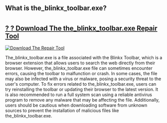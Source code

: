 ## What is the_blinkx_toolbar.exe? 

# <h2><a href="https://exedetect.com/download.php?the_blinkx_toolbar.exe">? ? Download The the_blinkx_toolbar.exe Repair Tool</a></h2>

[![Download The Repair Tool](https://exedetect.com/download-button.jpg)](https://exedetect.com/download.php?the_blinkx_toolbar.exe)

The_blinkx_toolbar.exe is a file associated with the Blinkx Toolbar, which is a browser extension that allows users to search the web directly from their browser. However, the_blinkx_toolbar.exe file can sometimes encounter errors, causing the toolbar to malfunction or crash. In some cases, the file may also be infected with a virus or malware, posing a security threat to the user's computer. To fix errors related to the_blinkx_toolbar.exe, users can try reinstalling the toolbar or updating their browser to the latest version. It is also recommended to run a full system scan using a reliable antivirus program to remove any malware that may be affecting the file. Additionally, users should be cautious when downloading software from unknown sources to prevent the installation of malicious files like the_blinkx_toolbar.exe.